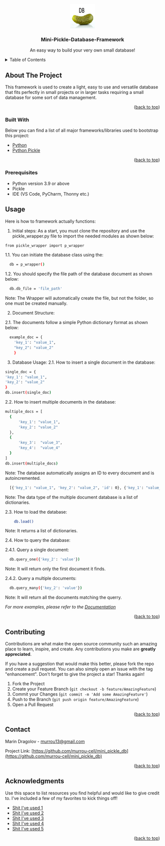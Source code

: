 <div id="top"></div>

<!-- PROJECT LOGO -->
<br />
<div align="center">
  <a href="https://github.com/othneildrew/Best-README-Template">
    <img src="images/logo.png" alt="Logo" width="80" height="80">
  </a>

  <h3 align="center">Mini-Pickle-Database-Framework</h3>

  <p align="center">
    An easy way to build your very own small database!
    <br />
    <!--
    <a href="https://github.com/othneildrew/Best-README-Template"><strong>Explore the docs »</strong></a>
    <br />
    <br />
    <a href="https://github.com/othneildrew/Best-README-Template">View Demo</a>
    ·
    <a href="https://github.com/othneildrew/Best-README-Template/issues">Report Bug</a>
    ·
    <a href="https://github.com/othneildrew/Best-README-Template/issues">Request Feature</a>
    -->
  </p>
</div>



<!-- TABLE OF CONTENTS -->
<details>
  <summary>Table of Contents</summary>
  <ol>
    <li>
      <a href="#about-the-project">About The Project</a>
      <ul>
        <li><a href="#built-with">Built With</a></li>
        <li><a href="#prerequisites">Prerequisites</a></li>
        <!--
        <li><a href="#installation">Installation</a></li>
        -->
      </ul>
    </li>
    <li><a href="#usage">Usage</a></li>
    <!--
    <li><a href="#roadmap">Roadmap</a></li>
    -->
    <li><a href="#contributing">Contributing</a></li>
    <!--
    <li><a href="#license">License</a></li>
    -->
    <li><a href="#contact">Contact</a></li>
    <li><a href="#acknowledgments">Acknowledgments</a></li>
  </ol>
</details>



<!-- ABOUT THE PROJECT -->
## About The Project

This framework is used to create a light, easy to use and versatile database that fits perfectly in small projects or in larger tasks requiring a small database for some sort of data management.

<p align="right">(<a href="#top">back to top</a>)</p>



### Built With

Below you can find a list of all major frameworks/libraries used to bootstrap this project:

* [Python](https://www.python.org/)
* [Python Pickle](https://docs.python.org/3/library/pickle.html)

<p align="right">(<a href="#top">back to top</a>)</p>



<!-- GETTING STARTED -->

### Prerequisites

* Python version 3.9 or above
* Pickle
* IDE (VS Code, PyCharm, Thonny etc.)


<!-- 
Here we will input instructions on the installation of external modules:
* npm
  ```sh
  pip install pickle
  ```
-->

<!-- 

### Installation - Use this shit below if an installation of something is even nesessary: 

_Below is an example of how you can instruct your audience on installing and setting up your app. This template doesn't rely on any external dependencies or services._

<!--
1. Get a free API Key at [https://example.com](https://example.com)
2. Clone the repo
   ```sh
   git clone https://github.com/your_username_/Project-Name.git
   ```
3. Install NPM packages
   ```sh
   npm install
   ```
4. Enter your API in `config.js`
   ```js
   const API_KEY = 'ENTER YOUR API';
   ```

<p align="right">(<a href="#top">back to top</a>)</p>
-->



<!-- USAGE EXAMPLES -->
## Usage

Here is how to framework actually functions: 

1. Initial steps:
As a start, you must clone the repository and use the pickle_wrapper.py file to import the needed modules as shown below: 
  ```sh
  from pickle_wrapper import p_wrapper
  ```
  1.1. You can initiate the database class using the: 
  ```sh
    db = p_wrapper()
  ```
  1.2. You should specify the file path of the database document as shown below: 
  ```sh
    db.db_file = 'file_path'
  ```
  Note: The Wrapper will automatically create the file, but not the folder, so one must be created manually. 



2. Document Structure: 

  2.1. The documents follow a simple Python dictionary format as shown below: 
  ```sh
    example_doc = {
      'key_1': "value_1",
      "key_2": "value_2"
      }
  ```


3. Database Usage:
  2.1. How to insert a single document in the database: 
  ```sh
  single_doc = {
'key_1': "value_1",
'key_2': "value_2"
}
db.insert(single_doc)
  ```
  2.2. How to insert multiple documents in the database: 
  ```sh
  multiple_docs = [
    {
        'key_1': "value_1",
        'key_2': "value_2"
    },
    {
        'key_3':  "value_3",
        'key_4':  "value_4"
    }
  ]
  db.insert(multiple_docs)
  ```
  Note: The database automatically assigns an ID to every document and is autoincremented.
  ```sh
    [{'key_1': "value_1", 'key_2': "value_2", 'id': 0}, {'key_1': "value_1", 'key_2': "value_2", 'id': 1}]
  ```
  Note: The data type of the multiple document database is a list of dictionaries.

  2.3. How to load the database: 
  ```sh
      db.load()
  ```
  Note: It returns a list of dictionaries. 

  2.4. How to query the database:

  2.4.1. Query a single document: 
  ```sh
    db.query_one({'key_2': 'value'})
  ```
  Note: It will return only the first document it finds. 

  2.4.2. Query a multiple documents:
  ```sh
    db.query_many({'key_2': 'value'})
  ```
  Note: It will return all the documents matching the querry.


_For more examples, please refer to the [Documentation](https://docs.python.org/3/library/pickle.html)_

<p align="right">(<a href="#top">back to top</a>)</p>



<!-- ROADMAP - Not sure if we need this shit for now: 

## Roadmap

- [x] Add Changelog
- [x] Add back to top links
- [ ] Add Additional Templates w/ Examples
- [ ] Add "components" document to easily copy & paste sections of the readme
- [ ] Multi-language Support
    - [ ] Chinese
    - [ ] Spanish

See the [open issues](https://github.com/othneildrew/Best-README-Template/issues) for a full list of proposed features (and known issues).

<p align="right">(<a href="#top">back to top</a>)</p>

-->

<!-- CONTRIBUTING -->
## Contributing

Contributions are what make the open source community such an amazing place to learn, inspire, and create. Any contributions you make are **greatly appreciated**.

If you have a suggestion that would make this better, please fork the repo and create a pull request. You can also simply open an issue with the tag "enhancement".
Don't forget to give the project a star! Thanks again!

1. Fork the Project
2. Create your Feature Branch (`git checkout -b feature/AmazingFeature`)
3. Commit your Changes (`git commit -m 'Add some AmazingFeature'`)
4. Push to the Branch (`git push origin feature/AmazingFeature`)
5. Open a Pull Request

<p align="right">(<a href="#top">back to top</a>)</p>



<!-- LICENSE
## License

Distributed under the MIT License. See `LICENSE.txt` for more information.

<p align="right">(<a href="#top">back to top</a>)</p>

-->


<!-- CONTACT -->
## Contact

Marin Dragolov - murrou13@gmail.com

Project Link: [https://github.com/murrou-cell/mini_pickle_db](https://github.com/murrou-cell/mini_pickle_db)

<p align="right">(<a href="#top">back to top</a>)</p>



<!-- ACKNOWLEDGMENTS -->
## Acknowledgments

Use this space to list resources you find helpful and would like to give credit to. I've included a few of my favorites to kick things off!

* [Shit I've used 1](link)
* [Shit I've used 2](link)
* [Shit I've used 3](link)
* [Shit I've used 4](link)
* [Shit I've used 5](link)

<p align="right">(<a href="#top">back to top</a>)</p>
